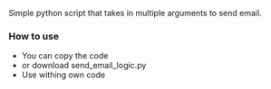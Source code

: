 Simple python script that takes in multiple arguments to send email.

### How to use
- You can copy the code
- or download send_email_logic.py
- Use withing own code